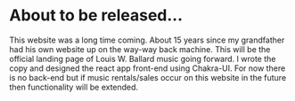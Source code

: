 # About to be released...

This website was a long time coming. About 15 years since my grandfather had his own website up on the way-way back machine. 
This will be the official landing page of Louis W. Ballard music going forward. I wrote the copy and designed the react app front-end using Chakra-UI. For now there is no back-end but if music rentals/sales occur on this website in the future then functionality will be extended. 
